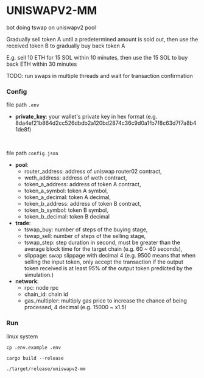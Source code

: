 # UNISWAPV2-MM
bot doing tswap on uniswapv2 pool

Gradually sell token A until a predetermined amount is sold out, then use the received token B to gradually buy back token A

E.g. sell 10 ETH for 15 SOL within 10 minutes, then use the 15 SOL to buy back ETH within 30 minutes

TODO: run swaps in multiple threads and wait for transaction confirmation
### Config
file path `.env`
- **private_key**: your wallet's private key in hex format (e.g. 8da4ef21b864d2cc526dbdb2a120bd2874c36c9d0a1fb7f8c63d7f7a8b41de8f)

<br>

file path `config.json`

- **pool**:
    - router_address: address of uniswap router02 contract,
    - weth_address: address of weth contract,
    - token_a_address: address of token A contract,
    - token_a_symbol: token A symbol,
    - token_a_decimal: token A decimal,
    - token_b_address: address of token B contract,
    - token_b_symbol: token B symbol,
    - token_b_decimal: token B decimal
- **trade**:
    - tswap_buy: number of steps of the buying stage,
    - tswap_sell: number of steps of the selling stage,
    - tswap_step: step duration in second, must be greater than the average block time for the target chain (e.g. 60 ~ 60 seconds),
    - slippage: swap slippage with decimal 4 (e.g. 9500 means that when selling the input token, only accept the transaction if the output token received is at least 95% of the output token predicted by the simulation.)
- **network**:
    - rpc: node rpc
    - chain_id: chain id
    - gas_multipler: multiply gas price to increase the chance of being processed, 4 decimal (e.g. 15000 ~ x1.5)

### Run

linux system

```
cp .env.example .env

cargo build --release

./target/release/uniswapv2-mm
```